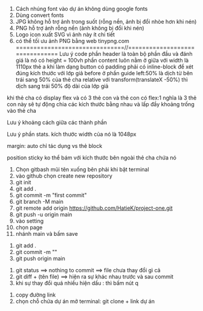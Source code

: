 1. Cách nhúng font vào dự án không dùng google fonts
2. Dùng convert fonts
3. JPG không hỗ trợ ảnh trong suốt (rỗng nền, ảnh bị đổi nhòe hơn khi nén)
4. PNG hỗ trợ ảnh rỗng nền (ảnh không bị đổi khi nén)
5. Logo icon xuất SVG vì ảnh này ít chi tiết 
6. có thể tối ưu ảnh PNG bằng web tinypng.com
===============================//===============================
Lưu ý code
phần header là toàn bộ phần đầu và đánh giá là nó có height = 100vh
phần content luôn nằm ở giữa với width là 1110px
thẻ a khi làm dạng button có padding phải có inline-block để xét đúng kích thước
với lớp giả before ở phần guide
left:50% là dịch từ bên trái sang 50% của thẻ cha relative
với transform(translateX -50%) thì dịch sang trái 50% độ dài của lớp giả

khi thẻ cha có display flex và có 3 thẻ con và thẻ con có flex:1 nghĩa là 3 thẻ con này sẽ tự động chia các kích thước bằng nhau và lấp đầy khoảng trống vào thẻ cha

Lưu ý khoảng cách giữa các thành phần

Lưu ý phần stats. kích thước width của nó là 1048px

margin: auto chỉ tác dụng vs thẻ block

position sticky ko thể bám với kích thước bên ngoài thẻ cha chứa nó

<!-- DEPLOY GITHUB -->
1. Chọn gitbash mũi tên xuống bên phải khi bật terminal
2. vào github chọn create new repository
3. git init
4. git add .
5.  git commit -m "first commit"
6.  git branch -M main
7.  git remote add origin https://github.com/HatieK/project-one.git
8.  git push -u origin main
9.  vào setting
10. chọn page
11. nhánh main và bấm save
<!-- push lại code sau khi sửa -->
1. git add . 
2. git commit -m ""
3. git push origin main

<!-- GIT CĂN BẢN -->
1. git status ==> nothing to commit ==> file chưa thay đổi gì cả
2. git diff + (tên file) ==> hiện ra sự khác nhau trước và sau commit
3. khi sự thay đổi quá nhiều hiện dấu : thì bấm nút q
<!-- CLONE DỰ ÁN GITHUB -->
1. copy đường link
2. chọn chỗ chứa dự án mở terminal: git clone + link dự án

<!-- GIT PULL -->

